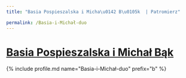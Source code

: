 ```yaml
---
title: "Basia Pospieszalska i Micha\u0142 B\u0105k  | Patromierz"

permalink: /Basia-i-Michał-duo
---
```


# [Basia Pospieszalska i Michał Bąk ](https://patronite.pl/Basia-i-Michał-duo)

{% include profile.md name="Basia-i-Michał-duo" prefix="b" %}
